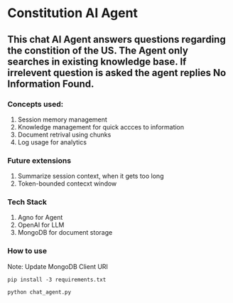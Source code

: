 # Constitution AI Agent

## This chat AI Agent answers questions regarding the constition of the US. The Agent only searches in existing knowledge base. If irrelevent question is asked the agent replies No Information Found.

### Concepts used:

1. Session memory management
2. Knowledge management for quick accces to information
3. Document retrival using chunks
4. Log usage for analytics

### Future extensions

1. Summarize session context, when it gets too long
2. Token-bounded contecxt window

### Tech Stack

1. Agno for Agent
2. OpenAI for LLM
3. MongoDB for document storage

### How to use

Note: Update MongoDB Client URI
```
pip install -3 requirements.txt

python chat_agent.py
````
